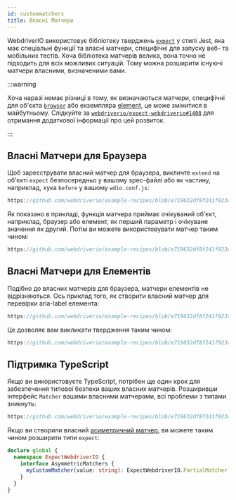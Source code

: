 ```yaml
---
id: custommatchers
title: Власні Матчери
---
```


WebdriverIO використовує бібліотеку тверджень [`expect`](https://webdriver.io/docs/api/expect-webdriverio) у стилі Jest, яка має спеціальні функції та власні матчери, специфічні для запуску веб- та мобільних тестів. Хоча бібліотека матчерів велика, вона точно не підходить для всіх можливих ситуацій. Тому можна розширити існуючі матчери власними, визначеними вами.

:::warning

Хоча наразі немає різниці в тому, як визначаються матчери, специфічні для об'єкта [`browser`](/docs/api/browser) або екземпляра [element](/docs/api/element), це може змінитися в майбутньому. Слідкуйте за [`webdriverio/expect-webdriverio#1408`](https://github.com/webdriverio/expect-webdriverio/issues/1408) для отримання додаткової інформації про цей розвиток.

:::

## Власні Матчери для Браузера

Щоб зареєструвати власний матчер для браузера, викличте `extend` на об'єкті `expect` безпосередньо у вашому spec-файлі або як частину, наприклад, хука `before` у вашому `wdio.conf.js`:

```js reference useHTTPS
https://github.com/webdriverio/example-recipes/blob/e719632df8f241f923c8d9301aab6bccee5cb109/customMatchers/example.ts#L3-L18
```

Як показано в прикладі, функція матчера приймає очікуваний об'єкт, наприклад, браузер або елемент, як перший параметр і очікуване значення як другий. Потім ви можете використовувати матчер таким чином:

```js reference useHTTPS
https://github.com/webdriverio/example-recipes/blob/e719632df8f241f923c8d9301aab6bccee5cb109/customMatchers/example.ts#L50-L52
```

## Власні Матчери для Елементів

Подібно до власних матчерів для браузера, матчери елементів не відрізняються. Ось приклад того, як створити власний матчер для перевірки aria-label елемента:

```js reference useHTTPS
https://github.com/webdriverio/example-recipes/blob/e719632df8f241f923c8d9301aab6bccee5cb109/customMatchers/example.ts#L20-L38
```

Це дозволяє вам викликати твердження таким чином:

```js reference useHTTPS
https://github.com/webdriverio/example-recipes/blob/e719632df8f241f923c8d9301aab6bccee5cb109/customMatchers/example.ts#L54-L57
```

## Підтримка TypeScript

Якщо ви використовуєте TypeScript, потрібен ще один крок для забезпечення типової безпеки ваших власних матчерів. Розширивши інтерфейс `Matcher` вашими власними матчерами, всі проблеми з типами зникнуть:

```js reference useHTTPS
https://github.com/webdriverio/example-recipes/blob/e719632df8f241f923c8d9301aab6bccee5cb109/customMatchers/example.ts#L40-L47
```

Якщо ви створили власний [асиметричний матчер](https://jestjs.io/docs/expect#expectextendmatchers), ви можете таким чином розширити типи `expect`:

```ts
declare global {
  namespace ExpectWebdriverIO {
    interface AsymmetricMatchers {
      myCustomMatcher(value: string): ExpectWebdriverIO.PartialMatcher;
    }
  }
}
```